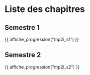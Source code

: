
# Liste des chapitres

## Semestre 1
{{ affiche_progression("mp2i_s1") }} 

## Semestre 2

{{ affiche_progression("mp2i_s2") }}
